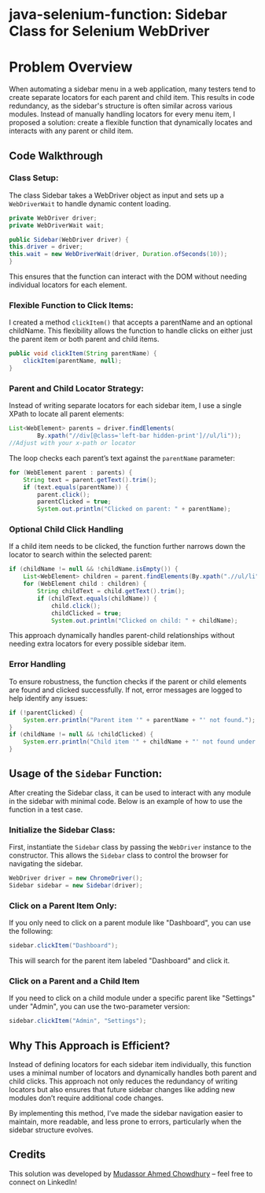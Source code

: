 # java-selenium-function: Sidebar Class for Selenium WebDriver
# Problem Overview

When automating a sidebar menu in a web application, many testers tend to create separate locators for each parent and child item. This results in code redundancy, as the sidebar's structure is often similar across various modules. Instead of manually handling locators for every menu item, I proposed a solution: create a flexible function that dynamically locates and interacts with any parent or child item.

## Code Walkthrough

### **Class Setup:**
The class Sidebar takes a WebDriver object as input and sets up a `WebDriverWait` to handle dynamic content loading.
```java
private WebDriver driver;
private WebDriverWait wait;

public Sidebar(WebDriver driver) {
this.driver = driver;
this.wait = new WebDriverWait(driver, Duration.ofSeconds(10));
}
```
This ensures that the function can interact with the DOM without needing individual locators for each element.

### **Flexible Function to Click Items:**
I created a method `clickItem()` that accepts a parentName and an optional childName. This flexibility allows the function to handle clicks on either just the parent item or both parent and child items.
```java
public void clickItem(String parentName) {
    clickItem(parentName, null);
}
```
### **Parent and Child Locator Strategy:**
Instead of writing separate locators for each sidebar item, I use a single XPath to locate all parent elements:
```java
List<WebElement> parents = driver.findElements(
        By.xpath("//div[@class='left-bar hidden-print']//ul/li"));
//Adjust with your x-path or locator
```
The loop checks each parent’s text against the `parentName` parameter:
```java
for (WebElement parent : parents) {
    String text = parent.getText().trim();
    if (text.equals(parentName)) {
        parent.click();
        parentClicked = true;
        System.out.println("Clicked on parent: " + parentName);
```
### **Optional Child Click Handling**
If a child item needs to be clicked, the function further narrows down the locator to search within the selected parent:
```java
if (childName != null && !childName.isEmpty()) {
    List<WebElement> children = parent.findElements(By.xpath(".//ul/li"));
    for (WebElement child : children) {
        String childText = child.getText().trim();
        if (childText.equals(childName)) {
            child.click();
            childClicked = true;
            System.out.println("Clicked on child: " + childName);
```
This approach dynamically handles parent-child relationships without needing extra locators for every possible sidebar item.
### **Error Handling**
To ensure robustness, the function checks if the parent or child elements are found and clicked successfully. If not, error messages are logged to help identify any issues:
```java
if (!parentClicked) {
    System.err.println("Parent item '" + parentName + "' not found.");
}
if (childName != null && !childClicked) {
    System.err.println("Child item '" + childName + "' not found under parent '" + parentName + "'.");
}
```
## **Usage of the `Sidebar` Function:**
After creating the Sidebar class, it can be used to interact with any module in the sidebar with minimal code. Below is an example of how to use the function in a test case.
### **Initialize the Sidebar Class:**
First, instantiate the `Sidebar` class by passing the `WebDriver` instance to the constructor. This allows the `Sidebar` class to control the browser for navigating the sidebar.
```java
WebDriver driver = new ChromeDriver();
Sidebar sidebar = new Sidebar(driver);
```
### **Click on a Parent Item Only:**
If you only need to click on a parent module like "Dashboard", you can use the following:
```java
sidebar.clickItem("Dashboard");
```
This will search for the parent item labeled "Dashboard" and click it.
### **Click on a Parent and a Child Item**
If you need to click on a child module under a specific parent like "Settings" under "Admin", you can use the two-parameter version:
```java
sidebar.clickItem("Admin", "Settings");
```
## **Why This Approach is Efficient?**
Instead of defining locators for each sidebar item individually, this function uses a minimal number of locators and dynamically handles both parent and child clicks. This approach not only reduces the redundancy of writing locators but also ensures that future sidebar changes like adding new modules don’t require additional code changes.

By implementing this method, I’ve made the sidebar navigation easier to maintain, more readable, and less prone to errors, particularly when the sidebar structure evolves.

## Credits
This solution was developed by [Mudassor Ahmed Chowdhury](https://www.linkedin.com/in/mudassor/) – feel free to connect on LinkedIn!
